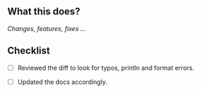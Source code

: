 ## What this does?
_Changes, features, fixes ..._

## Checklist

- [ ] Reviewed the diff to look for typos, println and format errors.
- [ ] Updated the docs accordingly.

